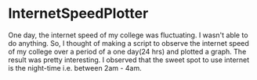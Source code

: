 # InternetSpeedPlotter
One day, the internet speed of my college was fluctuating. I wasn't able to do anything. So, I thought of making a script to observe the internet speed of my college over a period of a one day(24 hrs) and plotted a graph. The result was pretty interesting. I observed that the sweet spot to use internet is the night-time i.e. between 2am - 4am.
